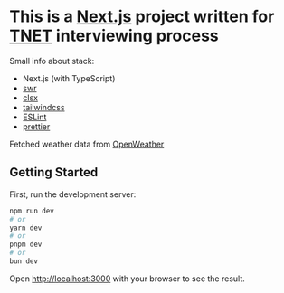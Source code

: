 # This is a [Next.js](https://nextjs.org/) project written for [TNET](https://tnet.ge) interviewing process

Small info about stack:
- Next.js (with TypeScript)
- [swr](https://swr.vercel.app/)
- [clsx](https://github.com/lukeed/clsx#readme)
- [tailwindcss](https://tailwindcss.com/)
- [ESLint](https://eslint.org/)
- [prettier](https://prettier.io/)

Fetched weather data from [OpenWeather](https://openweathermap.org/)

## Getting Started

First, run the development server:

```bash
npm run dev
# or
yarn dev
# or
pnpm dev
# or
bun dev
```

Open [http://localhost:3000](http://localhost:3000) with your browser to see the result.
